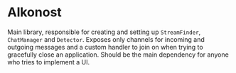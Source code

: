 # Alkonost

Main library, responsible for creating and setting up `StreamFinder`, `ChatManager` and `Detector`. Exposes only channels for incoming and outgoing messages and a custom handler to join on when trying to gracefully close an application. Should be the main dependency for anyone who tries to implement a UI.